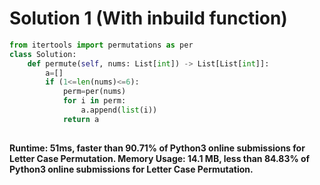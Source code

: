 # Solution 1 (With inbuild function)

``` python
from itertools import permutations as per
class Solution:
    def permute(self, nums: List[int]) -> List[List[int]]:
        a=[]
        if (1<=len(nums)<=6):
            perm=per(nums)
            for i in perm:
                a.append(list(i))
            return a
        
```
**Runtime: 51ms, faster than 90.71% of Python3 online submissions for Letter Case Permutation.
Memory Usage: 14.1 MB, less than 84.83% of Python3 online submissions for Letter Case Permutation.**